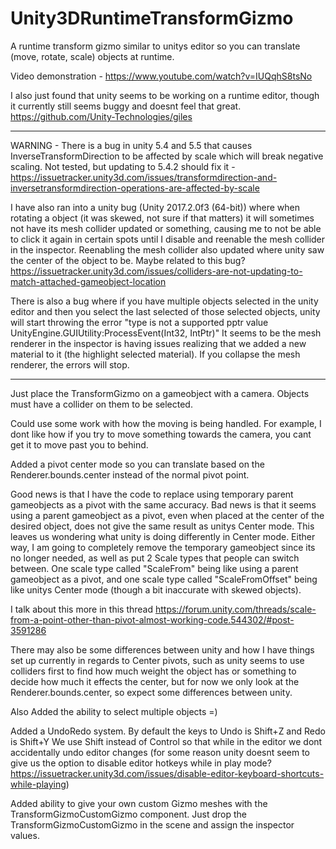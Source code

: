 # Unity3DRuntimeTransformGizmo
A runtime transform gizmo similar to unitys editor so you can translate (move, rotate, scale) objects at runtime.

Video demonstration - https://www.youtube.com/watch?v=IUQqhS8tsNo

I also just found that unity seems to be working on a runtime editor, though it currently still seems buggy and doesnt feel that great.
https://github.com/Unity-Technologies/giles
_________
WARNING - There is a bug in unity 5.4 and 5.5 that causes InverseTransformDirection to be affected by scale which will break negative scaling. Not tested, but updating to 5.4.2 should fix it - https://issuetracker.unity3d.com/issues/transformdirection-and-inversetransformdirection-operations-are-affected-by-scale

I have also ran into a unity bug (Unity 2017.2.0f3 (64-bit)) where when rotating a object (it was skewed, not sure if that matters) it will sometimes not have its mesh collider updated or something, causing me to not be able to click it again in certain spots until I disable and reenable the mesh collider in the inspector.
Reenabling the mesh collider also updated where unity saw the center of the object to be.
Maybe related to this bug? https://issuetracker.unity3d.com/issues/colliders-are-not-updating-to-match-attached-gameobject-location

There is also a bug where if you have multiple objects selected in the unity editor and then you select the last selected of those selected objects, unity will start throwing the error
"type is not a supported pptr value
UnityEngine.GUIUtility:ProcessEvent(Int32, IntPtr)"
It seems to be the mesh renderer in the inspector is having issues realizing that we added a new material to it (the highlight selected material).
If you collapse the mesh renderer, the errors will stop.
_________

Just place the TransformGizmo on a gameobject with a camera.
Objects must have a collider on them to be selected.

Could use some work with how the moving is being handled. For example, I dont like how if you try to move something towards the camera, you cant get it to move past you to behind.

Added a pivot center mode so you can translate based on the Renderer.bounds.center instead of the normal pivot point.

Good news is that I have the code to replace using temporary parent gameobjects as a pivot with the same accuracy.
Bad news is that it seems using a parent gameobject as a pivot, even when placed at the center of the desired object, does not give the same result as unitys Center mode.
This leaves us wondering what unity is doing differently in Center mode.
Either way, I am going to completely remove the temporary gameobject since its no longer needed, as well as put 2 Scale types that people can switch between.
One scale type called "ScaleFrom" being like using a parent gameobject as a pivot, and one scale type called "ScaleFromOffset" being like unitys Center mode (though a bit inaccurate with skewed objects).

I talk about this more in this thread https://forum.unity.com/threads/scale-from-a-point-other-than-pivot-almost-working-code.544302/#post-3591286


There may also be some differences between unity and how I have things set up currently in regards to Center pivots,
such as unity seems to use colliders first to find how much weight the object has or something to decide how much it effects the center,
but for now we only look at the Renderer.bounds.center, so expect some differences between unity.


Also Added the ability to select multiple objects =)

Added a UndoRedo system.
By default the keys to Undo is Shift+Z and Redo is Shift+Y
We use Shift instead of Control so that while in the editor we dont accidentally undo editor changes (for some reason unity doesnt seem to give us the option to disable editor hotkeys while in play mode? https://issuetracker.unity3d.com/issues/disable-editor-keyboard-shortcuts-while-playing)

Added ability to give your own custom Gizmo meshes with the TransformGizmoCustomGizmo component.
Just drop the TransformGizmoCustomGizmo in the scene and assign the inspector values.
